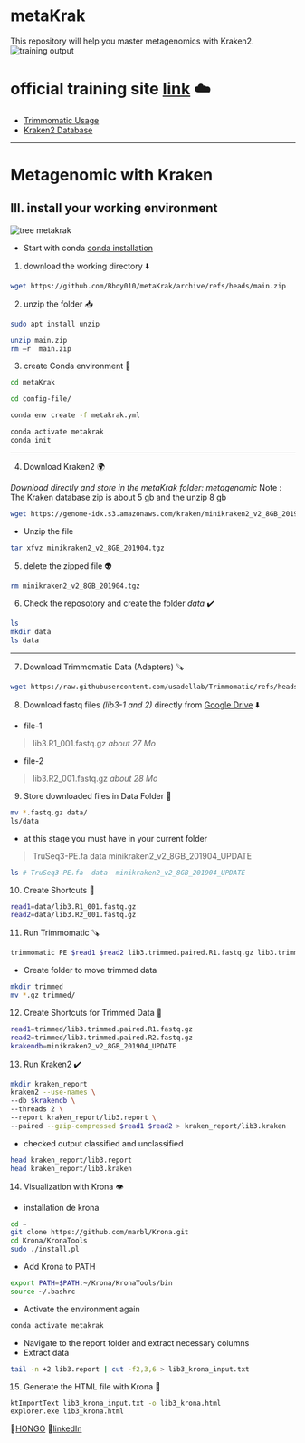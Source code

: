 # metaKrak 
This repository will help you master metagenomics with Kraken2.
![training output](https://github.com/user-attachments/assets/76c156d6-157f-4cad-a547-a77e28588ec7)


# official training site [link](https://ugene.net/metagenomic-classification-with-kraken/) ☁️
- [Trimmomatic Usage](http://www.usadellab.org/cms/?page=trimmomatic)
- [Kraken2 Database](https://benlangmead.github.io/aws-indexes/k2)
---
# Metagenomic with Kraken
## III. install your working environment
![tree metakrak](https://github.com/user-attachments/assets/96fc18b1-b1ed-4978-934b-27d9d4911714)
- Start with conda [conda installation](https://github.com/Bboy010/eDNA-training-24/tree/main)
1. download the working directory ⬇️
```bash
wget https://github.com/Bboy010/metaKrak/archive/refs/heads/main.zip
```
2. unzip the folder 📥
```bash
sudo apt install unzip
```
```bash
unzip main.zip
rm –r  main.zip
```
3. create Conda environment 🐍
```bash
cd metaKrak
```
```bash
cd config-file/
```
```bash
conda env create -f metakrak.yml
```
```bash
conda activate metakrak
conda init
```
---
4. Download Kraken2 🌍

*Download directly and store in the metaKrak folder: metagenomic*
Note
: The Kraken database zip is about 5 gb and the unzip 8 gb

``` bash
wget https://genome-idx.s3.amazonaws.com/kraken/minikraken2_v2_8GB_201904.tgz
```
- Unzip the file
``` bash
tar xfvz minikraken2_v2_8GB_201904.tgz
```
5. delete the zipped file 👽

```bash
rm minikraken2_v2_8GB_201904.tgz
```
6. Check the reposotory and create the folder *data* ✔️

```bash
ls
mkdir data
ls data
```
--- 
7. Download Trimmomatic Data (Adapters) 🪚
```bash
wget https://raw.githubusercontent.com/usadellab/Trimmomatic/refs/heads/main/adapters/TruSeq3-PE.fa
```
8. Download fastq files *(lib3-1 and 2)* directly from [Google Drive](https://drive.google.com/drive/folders/1c2xbJzB3GmmAEax6u-bMwd4eVAWqCrVJ?usp=drive_link) ⬇️

- file-1 
> lib3.R1_001.fastq.gz *about 27 Mo*
- file-2
> lib3.R2_001.fastq.gz *about 28 Mo*

9. Store downloaded files in Data Folder 🏬
```bash
mv *.fastq.gz data/
ls/data
```
- at this stage you must have in your current folder
> TruSeq3-PE.fa  data  minikraken2_v2_8GB_201904_UPDATE
```bash
ls # TruSeq3-PE.fa  data  minikraken2_v2_8GB_201904_UPDATE
```
10. Create Shortcuts 🚟

``` bash
read1=data/lib3.R1_001.fastq.gz
read2=data/lib3.R2_001.fastq.gz
````

11. Run Trimmomatic 🪚
``` bash
trimmomatic PE $read1 $read2 lib3.trimmed.paired.R1.fastq.gz lib3.trimmed.unpaired.R1.fastq.gz lib3.trimmed.paired.R2.fastq.gz lib3.trimmed.unpaired.R2.fastq.gz ILLUMINACLIP:TruSeq3-PE.fa:2:30:10 LEADING:3 TRAILING:3 MINLEN:36
```

- Create folder to move trimmed data
```bash
mkdir trimmed
mv *.gz trimmed/
```
12. Create Shortcuts for Trimmed Data 🚟
``` bash
read1=trimmed/lib3.trimmed.paired.R1.fastq.gz
read2=trimmed/lib3.trimmed.paired.R2.fastq.gz
krakendb=minikraken2_v2_8GB_201904_UPDATE
```
13. Run Kraken2 ✔️
``` bash
mkdir kraken_report
kraken2 --use-names \
--db $krakendb \
--threads 2 \
--report kraken_report/lib3.report \
--paired --gzip-compressed $read1 $read2 > kraken_report/lib3.kraken
```
- checked output classified and unclassified
``` bash
head kraken_report/lib3.report
head kraken_report/lib3.kraken
```
14. Visualization with Krona 👁️
- installation de krona
``` bash
cd ~
git clone https://github.com/marbl/Krona.git
cd Krona/KronaTools
sudo ./install.pl
```
- Add Krona to PATH
``` bash
export PATH=$PATH:~/Krona/KronaTools/bin
source ~/.bashrc
```
- Activate the environment again
``` bash
conda activate metakrak
```
- Navigate to the report folder and extract necessary columns
- Extract data

``` bash
tail -n +2 lib3.report | cut -f2,3,6 > lib3_krona_input.txt
```
15. Generate the HTML file with Krona 🧮
``` bash
ktImportText lib3_krona_input.txt -o lib3_krona.html
explorer.exe lib3_krona.html
```

🤦[HONGO](hkoffianderson@gmail.com) 🔗[linkedIn](https://www.linkedin.com/in/koffi-anderson-hongo-b165a4170/)
